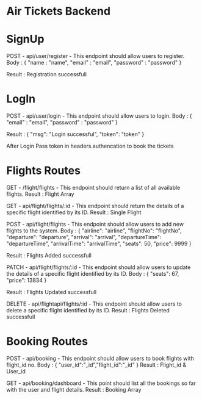 # Air Tickets Backend

# SignUp

POST - api/user/register - This endpoint should allow users to register.
Body : { "name : "name", "email" : "email", "password" : "password" }

Result : Registration successfull

 # LogIn
POST - api/user/login - This endpoint should allow users to login.
Body : { "email" : "email", "password" : "password" }

Result : { "msg": "Login successful", "token": "token" }

After Login Pass token in headers.authencation to book the tickets

# Flights Routes

GET - /flight/flights - This endpoint should return a list of all available flights.
Result : Flight Array

GET - api/flight/flights/:id - This endpoint should return the details of a specific flight identified by its ID.
Result : Single Flight

POST - api/flight/flights - This endpoint should allow users to add new flights to the system.
Body : { "airline": "airline", "flightNo": "flightNo", "departure": "departure", "arrival": "arrival", "departureTime": "departureTime", "arrivalTime": "arrivalTime", "seats": 50, "price": 9999 }

Result : Flights Added successfull

PATCH - api/flight/flights/:id - This endpoint should allow users to update the details of a specific flight identified by its ID.
Body : { "seats": 67, "price": 13834 }

Result : Flights Updated successfull

DELETE - api/flightapi/flights/:id - This endpoint should allow users to delete a specific flight identified by its ID.
Result : Flights Deleted successfull

# Booking Routes

POST - api/booking - This endpoint should allow users to book flights with flight_id no.
Body : { "user_id":"_id","flight_id":"_id" }
Result : Flight_id & User_id

GET - api/booking/dashboard - This point should list all the bookings so far with the user and flight details.
Result : Booking Array
